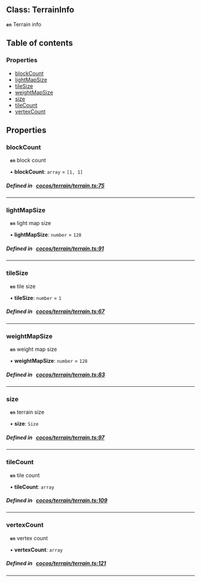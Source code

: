 
## Class: TerrainInfo







**`en`** Terrain info


<div class="table-of-content">
<h2>Table of contents</h2>


### Properties

- [ blockCount](#blockCount)
- [ lightMapSize](#lightMapSize)
- [ tileSize](#tileSize)
- [ weightMapSize](#weightMapSize)
- [ size](#size)
- [ tileCount](#tileCount)
- [ vertexCount](#vertexCount)
</div>

## Properties


### blockCount
<div style="margin-left: 10px;">




**`en`** block count




•  **blockCount**:
`array`  = `[1, 1]`
</div>

##### Defined in &nbsp;   [cocos/terrain/terrain.ts:75](https://github.com/cocos-creator/engine/blob/c7bf6b8a9/cocos/terrain/terrain.ts#L75)&nbsp;


___


### lightMapSize
<div style="margin-left: 10px;">




**`en`** light map size




•  **lightMapSize**:
`number`  = `128`
</div>

##### Defined in &nbsp;   [cocos/terrain/terrain.ts:91](https://github.com/cocos-creator/engine/blob/c7bf6b8a9/cocos/terrain/terrain.ts#L91)&nbsp;


___


### tileSize
<div style="margin-left: 10px;">




**`en`** tile size




•  **tileSize**:
`number`  = `1`
</div>

##### Defined in &nbsp;   [cocos/terrain/terrain.ts:67](https://github.com/cocos-creator/engine/blob/c7bf6b8a9/cocos/terrain/terrain.ts#L67)&nbsp;


___


### weightMapSize
<div style="margin-left: 10px;">




**`en`** weight map size




•  **weightMapSize**:
`number`  = `128`
</div>

##### Defined in &nbsp;   [cocos/terrain/terrain.ts:83](https://github.com/cocos-creator/engine/blob/c7bf6b8a9/cocos/terrain/terrain.ts#L83)&nbsp;


___


### size
<div style="margin-left: 10px;">




**`en`** terrain size




•  **size**:
 ``Size`` 
</div>

##### Defined in &nbsp;   [cocos/terrain/terrain.ts:97](https://github.com/cocos-creator/engine/blob/c7bf6b8a9/cocos/terrain/terrain.ts#L97)&nbsp;


___


### tileCount
<div style="margin-left: 10px;">




**`en`** tile count




•  **tileCount**:
 ``array`` 
</div>

##### Defined in &nbsp;   [cocos/terrain/terrain.ts:109](https://github.com/cocos-creator/engine/blob/c7bf6b8a9/cocos/terrain/terrain.ts#L109)&nbsp;


___


### vertexCount
<div style="margin-left: 10px;">




**`en`** vertex count




•  **vertexCount**:
 ``array`` 
</div>

##### Defined in &nbsp;   [cocos/terrain/terrain.ts:121](https://github.com/cocos-creator/engine/blob/c7bf6b8a9/cocos/terrain/terrain.ts#L121)&nbsp;


___

<!---->



